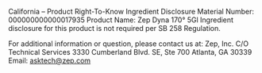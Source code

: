  
 
 
California – Product Right-To-Know Ingredient Disclosure 
Material Number: 000000000000017935 
Product Name: Zep Dyna 170° 5Gl 
Ingredient disclosure for this product is not required per SB 258 Regulation. 
 
For additional information or question, please contact us at: 
Zep, Inc. 
C/O Technical Services 
3330 Cumberland Blvd. SE, Ste 700 
Atlanta, GA 30339 
Email: asktech@zep.com 
 
 
 
 
